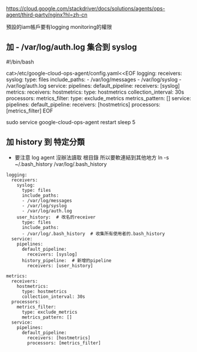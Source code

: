 https://cloud.google.com/stackdriver/docs/solutions/agents/ops-agent/third-party/nginx?hl=zh-cn


預設的iam帳戶要有logging monitoring的權限
##  加 - /var/log/auth.log 集合到 syslog
#!/bin/bash

cat>/etc/google-cloud-ops-agent/config.yaml<<EOF
logging:
  receivers:
    syslog:
      type: files
      include_paths:
      - /var/log/messages
      - /var/log/syslog
      - /var/log/auth.log
  service:
    pipelines:
      default_pipeline:
        receivers: [syslog]
metrics:
  receivers:
    hostmetrics:
      type: hostmetrics
      collection_interval: 30s
  processors:
    metrics_filter:
      type: exclude_metrics
      metrics_pattern: []
  service:
    pipelines:
      default_pipeline:
        receivers: [hostmetrics]
        processors: [metrics_filter]
EOF

sudo service google-cloud-ops-agent restart
sleep 5

## 加 history 到 特定分類

* 要注意 log agent 沒辦法讀取 根目錄 所以要軟連結到其他地方
ln -s ~/.bash_history /var/log/.bash_history

```
logging:
  receivers:
    syslog:
      type: files
      include_paths:
      - /var/log/messages
      - /var/log/syslog
      - /var/log/auth.log
    user_history:  # 改名的receiver
      type: files
      include_paths:
      - /var/log/.bash_history  # 收集所有使用者的.bash_history
  service:
    pipelines:
      default_pipeline:
        receivers: [syslog]
      history_pipeline:  # 新增的pipeline
        receivers: [user_history]

metrics:
  receivers:
    hostmetrics:
      type: hostmetrics
      collection_interval: 30s
  processors:
    metrics_filter:
      type: exclude_metrics
      metrics_pattern: []
  service:
    pipelines:
      default_pipeline:
        receivers: [hostmetrics]
        processors: [metrics_filter]
```